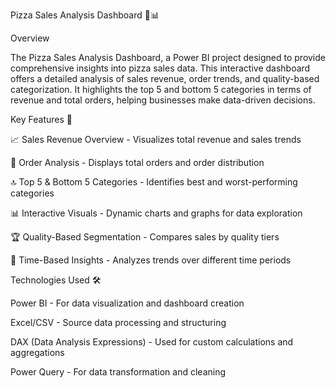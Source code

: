 Pizza Sales Analysis Dashboard 🍕📊

Overview

The Pizza Sales Analysis Dashboard, a Power BI project designed to provide comprehensive insights into pizza sales data. This interactive dashboard offers a detailed analysis of sales revenue, order trends, and quality-based categorization. It highlights the top 5 and bottom 5 categories in terms of revenue and total orders, helping businesses make data-driven decisions.

Key Features 🚀

📈 Sales Revenue Overview - Visualizes total revenue and sales trends

🍕 Order Analysis - Displays total orders and order distribution

🔝 Top 5 & Bottom 5 Categories - Identifies best and worst-performing categories

📊 Interactive Visuals - Dynamic charts and graphs for data exploration

🏆 Quality-Based Segmentation - Compares sales by quality tiers

📅 Time-Based Insights - Analyzes trends over different time periods

Technologies Used 🛠️

Power BI - For data visualization and dashboard creation

Excel/CSV - Source data processing and structuring

DAX (Data Analysis Expressions) - Used for custom calculations and aggregations

Power Query - For data transformation and cleaning


